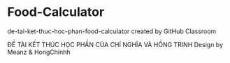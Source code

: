 # Food-Calculator
de-tai-ket-thuc-hoc-phan-food-calculator created by GitHub Classroom

ĐỀ TÀI KẾT THÚC HỌC PHẦN CỦA CHÍ NGHĨA VÀ HỒNG TRINH
Design by Meanz & HongChinhh
